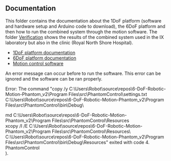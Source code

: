 ## Documentation
This folder contains the documentation about the 1DoF platform (software and hardware setup and Arduino code to download), the 6DoF platform and then how to run the combined system through the motion software. The folder [Verification](https://github.com/Image-X-Institute/6-DoF-Robotic-Motion-Phantom/tree/main/Documentation/Verification) shows the results of the combined system used in the IX laboratory but also in the clinic (Royal North Shore Hospital).

  - [1DoF platform documentation](https://github.com/Image-X-Institute/6-DoF-Robotic-Motion-Phantom/tree/main/Documentation/1DoF)
  - [6DoF platform documentation](https://github.com/Image-X-Institute/6-DoF-Robotic-Motion-Phantom/tree/main/Documentation/6DoF)
  - [Motion control software](https://github.com/Image-X-Institute/6-DoF-Robotic-Motion-Phantom/blob/main/Documentation/6DoF/Software%20GUI%20Guide.pdf)

An error message can occur before to run the software. This error can be ignored and the software can be ran properly. 

Error:		The command "copy /y C:\Users\Robot\source\repos\6-DoF-Robotic-Motion-Phantom_v2\Program Files\src\PhantomControl\settings.txt C:\Users\Robot\source\repos\6-DoF-Robotic-Motion-Phantom_v2\Program Files\src\PhantomControl\bin\Debug\

md C:\Users\Robot\source\repos\6-DoF-Robotic-Motion-Phantom_v2\Program Files\src\PhantomControl\Resources
\
xcopy /I /E C:\Users\Robot\source\repos\6-DoF-Robotic-Motion-Phantom_v2\Program Files\src\PhantomControl\Resources\ C:\Users\Robot\source\repos\6-DoF-Robotic-Motion-Phantom_v2\Program Files\src\PhantomControl\bin\Debug\Resources\" exited with code 4.	PhantomControl			
). 
